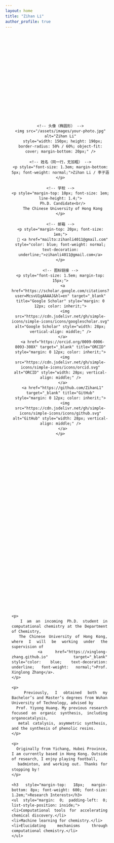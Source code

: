```yaml
---
layout: home
title: "Zihan Li"
author_profile: true
---
```


<!-- 主容器 -->
<div style="display: flex; flex-wrap: wrap; max-width: 1000px; margin: auto; align-items: center; min-height: 70vh;">

  <!-- 左侧信息栏 -->
  <div style="flex: 0 0 40%; padding: 20px; text-align: center;">

    <!-- 头像（椭圆形） -->
    <img src="/assets/images/your-photo.jpg" alt="Zihan Li"
      style="width: 150px; height: 190px; border-radius: 50% / 60%; object-fit: cover; margin-bottom: 20px;" />

    <!-- 姓名（同一行，无加粗） -->
    <p style="font-size: 1.3em; margin-bottom: 5px; font-weight: normal;">Zihan Li / 李子涵</p>

    <!-- 学校 -->
    <p style="margin-top: 10px; font-size: 1em; line-height: 1.4;">
      Ph.D. Candidate<br/>
      The Chinese University of Hong Kong
    </p>

    <!-- 邮箱 -->
    <p style="margin-top: 20px; font-size: 1em;">
      📧 <a href="mailto:zihanli4011@gmail.com" style="color: blue; font-weight: normal; text-decoration: underline;">zihanli4011@gmail.com</a>
    </p>

    <!-- 图标链接 -->
    <p style="font-size: 1.5em; margin-top: 15px;">
      <a href="https://scholar.google.com/citations?user=McsvU1gAAAAJ&hl=en" target="_blank" title="Google Scholar" style="margin: 0 12px; color: inherit;">
        <img src="https://cdn.jsdelivr.net/gh/simple-icons/simple-icons/icons/googlescholar.svg" alt="Google Scholar" style="width: 28px; vertical-align: middle;" />
      </a>
      <a href="https://orcid.org/0009-0006-8093-308X" target="_blank" title="ORCID" style="margin: 0 12px; color: inherit;">
        <img src="https://cdn.jsdelivr.net/gh/simple-icons/simple-icons/icons/orcid.svg" alt="ORCID" style="width: 28px; vertical-align: middle;" />
      </a>
      <a href="https://github.com/ZihanL1" target="_blank" title="GitHub" style="margin: 0 12px; color: inherit;">
        <img src="https://cdn.jsdelivr.net/gh/simple-icons/simple-icons/icons/github.svg" alt="GitHub" style="width: 28px; vertical-align: middle;" />
      </a>
    </p>
  </div>

  <!-- 右侧内容栏 -->
  <div style="flex: 0 0 60%; padding: 20px; text-align: justify;">

    <p>
      I am an incoming Ph.D. student in computational chemistry at the Department of Chemistry,
      The Chinese University of Hong Kong, where I will be working under the supervision of
      <a href="https://xinglong-zhang.github.io" target="_blank" style="color: blue; text-decoration: underline; font-weight: normal;">Prof. Xinglong Zhang</a>.
    </p>

    <p>
      Previously, I obtained both my Bachelor’s and Master’s degrees from Wuhan University of Technology, advised by
      Prof. Yiyong Huang. My previous research focused on organic synthesis, including organocatalysis,
      metal catalysis, asymmetric synthesis, and the synthesis of phenolic resins.
    </p>

    <p>
      Originally from Yichang, Hubei Province, I am currently based in Hong Kong. Outside of research, I enjoy playing football,
      badminton, and working out. Thanks for stopping by！
    </p>

    <h3 style="margin-top: 18px; margin-bottom: 8px; font-weight: 600; font-size: 1.2em;">Research Interests</h3>
    <ul style="margin: 0; padding-left: 0; list-style-position: inside;">
    <li>Computational tools for accelerating chemical discovery.</li>
    <li>Machine learning for chemistry.</li>
    <li>Elucidating mechanisms through computational chemistry.</li>
    </ul>

  </div>

</div>
